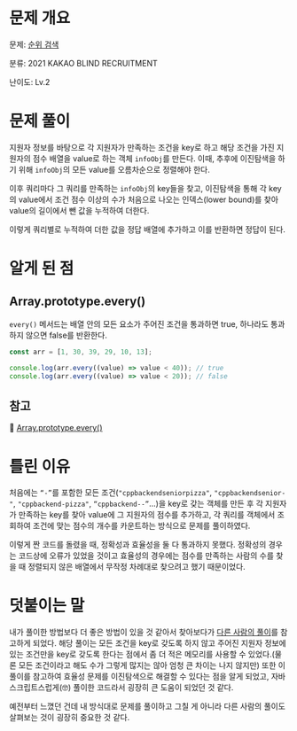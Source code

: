 # 문제 개요

문제: [순위 검색](https://school.programmers.co.kr/learn/courses/30/lessons/72412)

분류: 2021 KAKAO BLIND RECRUITMENT

난이도: Lv.2

# 문제 풀이

지원자 정보를 바탕으로 각 지원자가 만족하는 조건을 key로 하고 해당 조건을 가진 지원자의 점수 배열을 value로 하는 객체 `infoObj`를 만든다. 이때, 추후에 이진탐색을 하기 위해 `infoObj`의 모든 value를 오름차순으로 정렬해야 한다.

이후 쿼리마다 그 쿼리를 만족하는 `infoObj`의 key들을 찾고, 이진탐색을 통해 각 key의 value에서 조건 점수 이상의 수가 처음으로 나오는 인덱스(lower bound)를 찾아 value의 길이에서 뺀 값을 누적하여 더한다.

이렇게 쿼리별로 누적하여 더한 값을 정답 배열에 추가하고 이를 반환하면 정답이 된다.

# 알게 된 점

## **Array.prototype.every()**

`every()` 메서드는 배열 안의 모든 요소가 주어진 조건을 통과하면 true, 하나라도 통과하지 않으면 false를 반환한다.

```jsx
const arr = [1, 30, 39, 29, 10, 13];

console.log(arr.every((value) => value < 40)); // true
console.log(arr.every((value) => value < 20)); // false
```

## 참고

🔗 [Array.prototype.every()](https://developer.mozilla.org/ko/docs/Web/JavaScript/Reference/Global_Objects/Array/every)

# 틀린 이유

처음에는 `“-”`를 포함한 모든 조건(`"cppbackendseniorpizza"`, `"cppbackendsenior-"`, `"cppbackend-pizza"`, `“cppbackend--”`…)을 key로 갖는 객체를 만든 후 각 지원자가 만족하는 key를 찾아 value에 그 지원자의 점수를 추가하고, 각 쿼리를 객체에서 조회하여 조건에 맞는 점수의 개수를 카운트하는 방식으로 문제를 풀이하였다.

이렇게 짠 코드를 돌렸을 때, 정확성과 효율성을 둘 다 통과하지 못했다. 정확성의 경우는 코드상에 오류가 있었을 것이고 효율성의 경우에는 점수를 만족하는 사람의 수를 찾을 때 정렬되지 않은 배열에서 무작정 차례대로 찾으려고 했기 때문이었다.

# 덧붙이는 말

내가 풀이한 방법보다 더 좋은 방법이 있을 것 같아서 찾아보다가 [다른 사람의 풀이](https://velog.io/@young_pallete/%ED%94%84%EB%A1%9C%EA%B7%B8%EB%9E%98%EB%A8%B8%EC%8A%A4-%EC%88%9C%EC%9C%84-%EA%B2%80%EC%83%89JavaScript)를 참고하게 되었다. 해당 풀이는 모든 조건을 key로 갖도록 하지 않고 주어진 지원자 정보에 있는 조건만을 key로 갖도록 한다는 점에서 좀 더 적은 메모리를 사용할 수 있었다.(물론 모든 조건이라고 해도 수가 그렇게 많지는 않아 엄청 큰 차이는 나지 않지만) 또한 이 풀이를 참고하여 효율성 문제를 이진탐색으로 해결할 수 있다는 점을 알게 되었고, 자바스크립트스럽게(🤓) 풀이한 코드라서 굉장히 큰 도움이 되었던 것 같다.

예전부터 느꼈던 건데 내 방식대로 문제를 풀이하고 그칠 게 아니라 다른 사람의 풀이도 살펴보는 것이 굉장히 중요한 것 같다.
